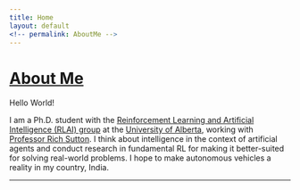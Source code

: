 ```yaml
---
title: Home
layout: default
<!-- permalink: AboutMe -->
---
```


<!-- # {{ page.title }} -->

# [About Me](#about-me)

Hello World!

I am a Ph.D. student with the [Reinforcement Learning and Artificial Intelligence (RLAI) group](http://spaces.facsci.ualberta.ca/rlai/) at the [University of Alberta](https://www.ualberta.ca/), working with [Professor Rich Sutton](http://incompleteideas.net/). I think about intelligence in the context of artificial agents and conduct research in fundamental RL for making it better-suited for solving real-world problems. I hope to make autonomous vehicles a reality in my country, India.

<!-- I am a final year undergraduate student at [IIT Madras](https://www.iitm.ac.in), pursuing a Dual Degree (B.Tech + M.Tech) in the [Department of Computer Science and Engineering](https://www.cse.iitm.ac.in). I am interested in tackling challenging and practical problems in the broad areas of Deep Learning and Reinforcement Learning, under the guidance of [Professor Balaraman Ravindran](https://www.cse.iitm.ac.in/~ravi). -->

***

